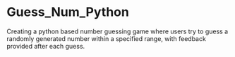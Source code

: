 # Guess_Num_Python
Creating a python based number guessing game where users try to guess a randomly generated number within a specified range, with feedback provided after each guess.

